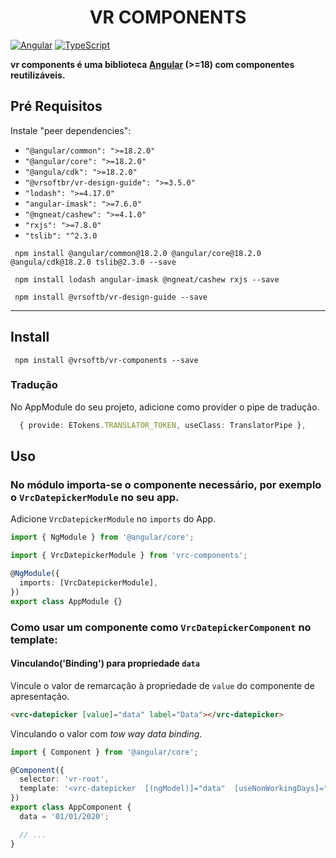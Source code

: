 <p  align="center">

<h1  align="center">VR COMPONENTS</h1>

</p>

[![Angular](https://img.shields.io/badge/angular-v18-red.svg)]([https://github.com/angular/angular-cli)
[![TypeScript](https://img.shields.io/badge/100%25-TypeScript-blue.svg)](https://www.typescriptlang.org)

**vr components é uma biblioteca [Angular](https://angular.io) (>=18) com componentes reutilizáveis.**

## Pré Requisitos

Instale "peer dependencies":

- `"@angular/common": ">=18.2.0"`
- `"@angular/core": ">=18.2.0"`
- `"@angula/cdk": ">=18.2.0"`
- `"@vrsoftbr/vr-design-guide": ">=3.5.0"`
- `"lodash": ">=4.17.0"`
- `"angular-imask": ">=7.6.0"`
- `"@ngneat/cashew": ">=4.1.0"`
- `"rxjs": ">=7.8.0"`
- `"tslib": "^2.3.0`

```
 npm install @angular/common@18.2.0 @angular/core@18.2.0 @angula/cdk@18.2.0 tslib@2.3.0 --save
```

```
 npm install lodash angular-imask @ngneat/cashew rxjs --save
```

```
 npm install @vrsoftb/vr-design-guide --save
```

---

## Install

```
 npm install @vrsoftb/vr-components --save

```

### Tradução

No AppModule do seu projeto, adicione como provider o pipe de tradução.

```typescript
  { provide: ETokens.TRANSLATOR_TOKEN, useClass: TranslatorPipe },
```

## Uso

### No módulo importa-se o componente necessário, por exemplo o `VrcDatepickerModule` no seu app.

Adicione `VrcDatepickerModule` no `imports` do App.

```typescript
import { NgModule } from '@angular/core';

import { VrcDatepickerModule } from 'vrc-components';

@NgModule({
  imports: [VrcDatepickerModule],
})
export class AppModule {}
```

### Como usar um componente como `VrcDatepickerComponent` no template:

#### Vinculando('Binding') para propriedade `data`

Vincule o valor de remarcação à propriedade de `value` do componente de apresentação.

```html
<vrc-datepicker [value]="data" label="Data"></vrc-datepicker>
```

Vinculando o valor com _tow way data binding_.

```typescript
import { Component } from '@angular/core';

@Component({
  selector: 'vr-root',
  template: '<vrc-datepicker  [(ngModel)]="data"  [useNonWorkingDays]="false"  label="Data"></vrc-datepicker>',
})
export class AppComponent {
  data = '01/01/2020';

  // ...
}
```

